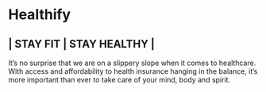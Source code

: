 # Healthify
## | STAY FIT | STAY HEALTHY |
It’s no surprise that we are on a slippery slope when it comes to healthcare. With access and affordability to health insurance hanging in the balance, it’s more important than ever to take care of your mind, body and spirit.
